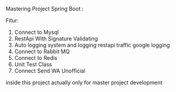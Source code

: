Mastering Project Spring Boot :

Fitur:
1. Connect to Mysql
2. RestApi With Signature Validating
4. Auto logging system and logging restapi traffic google logging
5. Connect to Rabbit MQ
6. Connect to Redis
7. Unit Test Class
8. Connect Send WA Unofficial

inside this project actually only for master project development

